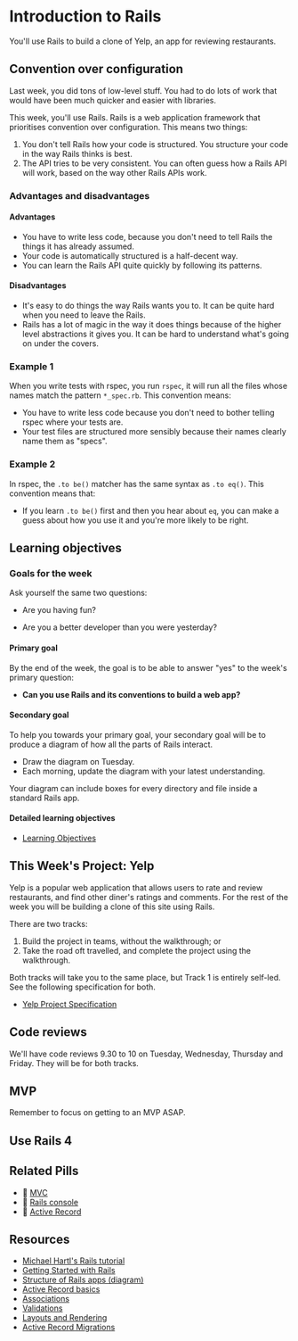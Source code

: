 # Introduction to Rails

You'll use Rails to build a clone of Yelp, an app for reviewing restaurants.

## Convention over configuration

Last week, you did tons of low-level stuff.  You had to do lots of work that would have been much quicker and easier with libraries.

This week, you'll use Rails. Rails is a web application framework that prioritises convention over configuration.  This means two things:

1. You don't tell Rails how your code is structured.  You structure your code in the way Rails thinks is best.
2. The API tries to be very consistent.  You can often guess how a Rails API will work, based on the way other Rails APIs work.

### Advantages and disadvantages

#### Advantages

* You have to write less code, because you don't need to tell Rails the things it has already assumed.
* Your code is automatically structured is a half-decent way.
* You can learn the Rails API quite quickly by following its patterns.

#### Disadvantages

* It's easy to do things the way Rails wants you to.  It can be quite hard when you need to leave the Rails.
* Rails has a lot of magic in the way it does things because of the higher level abstractions it gives you.  It can be hard to understand what's going on under the covers.

### Example 1

When you write tests with rspec,  you run `rspec`, it will run all the files whose names match the pattern `*_spec.rb`.  This convention means:

* You have to write less code because you don't need to bother telling rspec where your tests are.
* Your test files are structured more sensibly because their names clearly name them as "specs".

### Example 2

In rspec, the `.to be()` matcher has the same syntax as `.to eq()`.  This convention means that:

* If you learn `.to be()` first and then you hear about `eq`, you can make a guess about how you use it and you're more likely to be right.

## Learning objectives

### Goals for the week

Ask yourself the same two questions:

* Are you having fun?

* Are you a better developer than you were yesterday?

#### Primary goal

By the end of the week, the goal is to be able to answer "yes" to the week's primary question:

* **Can you use Rails and its conventions to build a web app?**

#### Secondary goal

To help you towards your primary goal, your secondary goal will be to produce a diagram of how all the parts of Rails interact.

* Draw the diagram on Tuesday.
* Each morning, update the diagram with your latest understanding.

Your diagram can include boxes for every directory and file inside a standard Rails app.

#### Detailed learning objectives

* [Learning Objectives](learning_objectives.md)

## This Week's Project: Yelp

Yelp is a popular web application that allows users to rate and review restaurants, and find other diner's ratings and comments. For the rest of the week you will be building a clone of this site using Rails.

There are two tracks:

1. Build the project in teams, without the walkthrough; or
2. Take the road oft travelled, and complete the project using the walkthrough.

Both tracks will take you to the same place, but Track 1 is entirely self-led. See the following specification for both.

* [Yelp Project Specification](yelp_project_specification.md)

## Code reviews

We'll have code reviews 9.30 to 10 on Tuesday, Wednesday, Thursday and Friday.  They will be for both tracks.

## MVP

Remember to focus on getting to an MVP ASAP.

## Use Rails 4



## Related Pills

* :pill: [MVC](../pills/mvc.md)
* :pill: [Rails console](../pills/rails_console.md)
* :pill: [Active Record](../pills/activerecord.md)

## Resources

* [Michael Hartl's Rails tutorial](http://www.railstutorial.org/book)
* [Getting Started with Rails](http://guides.rubyonrails.org/getting_started.html)
* [Structure of Rails apps (diagram)](http://images.thoughtbot.com/ember-rails-terminology-differences/rails.png)
* [Active Record basics](http://guides.rubyonrails.org/active_record_basics.html)
* [Associations](http://guides.rubyonrails.org/association_basics.html)
* [Validations](http://guides.rubyonrails.org/active_record_validations.html)
* [Layouts and Rendering](http://guides.rubyonrails.org/layouts_and_rendering.html)
* [Active Record Migrations](http://guides.rubyonrails.org/migrations.html)
